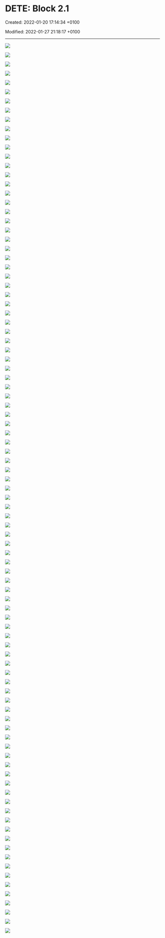 # DETE: Block 2.1

Created: 2022-01-20 17:14:34 +0100

Modified: 2022-01-27 21:18:17 +0100

---

![](../media/S2_02_DETE_Sicherheitsvorfaelle-erkennen-DETE--Block-2.1-image1.png)



![](../media/S2_02_DETE_Sicherheitsvorfaelle-erkennen-DETE--Block-2.1-image2.png)



![](../media/S2_02_DETE_Sicherheitsvorfaelle-erkennen-DETE--Block-2.1-image3.png)



![](../media/S2_02_DETE_Sicherheitsvorfaelle-erkennen-DETE--Block-2.1-image4.png)



![](../media/S2_02_DETE_Sicherheitsvorfaelle-erkennen-DETE--Block-2.1-image5.png)



![](../media/S2_02_DETE_Sicherheitsvorfaelle-erkennen-DETE--Block-2.1-image6.png)



![](../media/S2_02_DETE_Sicherheitsvorfaelle-erkennen-DETE--Block-2.1-image7.png)



![](../media/S2_02_DETE_Sicherheitsvorfaelle-erkennen-DETE--Block-2.1-image8.png)



![](../media/S2_02_DETE_Sicherheitsvorfaelle-erkennen-DETE--Block-2.1-image9.png)



![](../media/S2_02_DETE_Sicherheitsvorfaelle-erkennen-DETE--Block-2.1-image10.png)



![](../media/S2_02_DETE_Sicherheitsvorfaelle-erkennen-DETE--Block-2.1-image11.png)



![](../media/S2_02_DETE_Sicherheitsvorfaelle-erkennen-DETE--Block-2.1-image12.png)



![](../media/S2_02_DETE_Sicherheitsvorfaelle-erkennen-DETE--Block-2.1-image13.png)



![](../media/S2_02_DETE_Sicherheitsvorfaelle-erkennen-DETE--Block-2.1-image14.png)



![](../media/S2_02_DETE_Sicherheitsvorfaelle-erkennen-DETE--Block-2.1-image15.png)



![](../media/S2_02_DETE_Sicherheitsvorfaelle-erkennen-DETE--Block-2.1-image16.png)



![](../media/S2_02_DETE_Sicherheitsvorfaelle-erkennen-DETE--Block-2.1-image17.png)



![](../media/S2_02_DETE_Sicherheitsvorfaelle-erkennen-DETE--Block-2.1-image18.png)



![](../media/S2_02_DETE_Sicherheitsvorfaelle-erkennen-DETE--Block-2.1-image19.png)



![](../media/S2_02_DETE_Sicherheitsvorfaelle-erkennen-DETE--Block-2.1-image20.png)



![](../media/S2_02_DETE_Sicherheitsvorfaelle-erkennen-DETE--Block-2.1-image21.png)



![](../media/S2_02_DETE_Sicherheitsvorfaelle-erkennen-DETE--Block-2.1-image22.png)



![](../media/S2_02_DETE_Sicherheitsvorfaelle-erkennen-DETE--Block-2.1-image23.png)



![](../media/S2_02_DETE_Sicherheitsvorfaelle-erkennen-DETE--Block-2.1-image24.png)



![](../media/S2_02_DETE_Sicherheitsvorfaelle-erkennen-DETE--Block-2.1-image25.png)



![](../media/S2_02_DETE_Sicherheitsvorfaelle-erkennen-DETE--Block-2.1-image26.png)



![](../media/S2_02_DETE_Sicherheitsvorfaelle-erkennen-DETE--Block-2.1-image27.png)



![](../media/S2_02_DETE_Sicherheitsvorfaelle-erkennen-DETE--Block-2.1-image28.png)



![](../media/S2_02_DETE_Sicherheitsvorfaelle-erkennen-DETE--Block-2.1-image29.png)



![](../media/S2_02_DETE_Sicherheitsvorfaelle-erkennen-DETE--Block-2.1-image30.png)



![](../media/S2_02_DETE_Sicherheitsvorfaelle-erkennen-DETE--Block-2.1-image31.png)



![](../media/S2_02_DETE_Sicherheitsvorfaelle-erkennen-DETE--Block-2.1-image32.png)



![](../media/S2_02_DETE_Sicherheitsvorfaelle-erkennen-DETE--Block-2.1-image33.png)



![](../media/S2_02_DETE_Sicherheitsvorfaelle-erkennen-DETE--Block-2.1-image34.png)



![](../media/S2_02_DETE_Sicherheitsvorfaelle-erkennen-DETE--Block-2.1-image35.png)



![](../media/S2_02_DETE_Sicherheitsvorfaelle-erkennen-DETE--Block-2.1-image36.png)



![](../media/S2_02_DETE_Sicherheitsvorfaelle-erkennen-DETE--Block-2.1-image37.png)



![](../media/S2_02_DETE_Sicherheitsvorfaelle-erkennen-DETE--Block-2.1-image38.png)



![](../media/S2_02_DETE_Sicherheitsvorfaelle-erkennen-DETE--Block-2.1-image39.png)



![](../media/S2_02_DETE_Sicherheitsvorfaelle-erkennen-DETE--Block-2.1-image40.png)



![](../media/S2_02_DETE_Sicherheitsvorfaelle-erkennen-DETE--Block-2.1-image41.png)



![](../media/S2_02_DETE_Sicherheitsvorfaelle-erkennen-DETE--Block-2.1-image42.png)



![](../media/S2_02_DETE_Sicherheitsvorfaelle-erkennen-DETE--Block-2.1-image43.png)



![](../media/S2_02_DETE_Sicherheitsvorfaelle-erkennen-DETE--Block-2.1-image44.png)



![](../media/S2_02_DETE_Sicherheitsvorfaelle-erkennen-DETE--Block-2.1-image45.png)



![](../media/S2_02_DETE_Sicherheitsvorfaelle-erkennen-DETE--Block-2.1-image46.png)



![](../media/S2_02_DETE_Sicherheitsvorfaelle-erkennen-DETE--Block-2.1-image47.png)



![](../media/S2_02_DETE_Sicherheitsvorfaelle-erkennen-DETE--Block-2.1-image48.png)



![](../media/S2_02_DETE_Sicherheitsvorfaelle-erkennen-DETE--Block-2.1-image49.png)



![](../media/S2_02_DETE_Sicherheitsvorfaelle-erkennen-DETE--Block-2.1-image50.png)



![](../media/S2_02_DETE_Sicherheitsvorfaelle-erkennen-DETE--Block-2.1-image51.png)



![](../media/S2_02_DETE_Sicherheitsvorfaelle-erkennen-DETE--Block-2.1-image52.png)



![](../media/S2_02_DETE_Sicherheitsvorfaelle-erkennen-DETE--Block-2.1-image53.png)



![](../media/S2_02_DETE_Sicherheitsvorfaelle-erkennen-DETE--Block-2.1-image54.png)



![](../media/S2_02_DETE_Sicherheitsvorfaelle-erkennen-DETE--Block-2.1-image55.png)



![](../media/S2_02_DETE_Sicherheitsvorfaelle-erkennen-DETE--Block-2.1-image56.png)



![](../media/S2_02_DETE_Sicherheitsvorfaelle-erkennen-DETE--Block-2.1-image57.png)



![](../media/S2_02_DETE_Sicherheitsvorfaelle-erkennen-DETE--Block-2.1-image58.png)



![](../media/S2_02_DETE_Sicherheitsvorfaelle-erkennen-DETE--Block-2.1-image59.png)



![](../media/S2_02_DETE_Sicherheitsvorfaelle-erkennen-DETE--Block-2.1-image60.png)



![](../media/S2_02_DETE_Sicherheitsvorfaelle-erkennen-DETE--Block-2.1-image61.png)



![](../media/S2_02_DETE_Sicherheitsvorfaelle-erkennen-DETE--Block-2.1-image62.png)



![](../media/S2_02_DETE_Sicherheitsvorfaelle-erkennen-DETE--Block-2.1-image63.png)



![](../media/S2_02_DETE_Sicherheitsvorfaelle-erkennen-DETE--Block-2.1-image64.png)



![](../media/S2_02_DETE_Sicherheitsvorfaelle-erkennen-DETE--Block-2.1-image65.png)



![](../media/S2_02_DETE_Sicherheitsvorfaelle-erkennen-DETE--Block-2.1-image66.png)



![](../media/S2_02_DETE_Sicherheitsvorfaelle-erkennen-DETE--Block-2.1-image67.png)



![](../media/S2_02_DETE_Sicherheitsvorfaelle-erkennen-DETE--Block-2.1-image68.png)



![](../media/S2_02_DETE_Sicherheitsvorfaelle-erkennen-DETE--Block-2.1-image69.png)



![](../media/S2_02_DETE_Sicherheitsvorfaelle-erkennen-DETE--Block-2.1-image70.png)



![](../media/S2_02_DETE_Sicherheitsvorfaelle-erkennen-DETE--Block-2.1-image71.png)



![](../media/S2_02_DETE_Sicherheitsvorfaelle-erkennen-DETE--Block-2.1-image72.png)



![](../media/S2_02_DETE_Sicherheitsvorfaelle-erkennen-DETE--Block-2.1-image73.png)



![](../media/S2_02_DETE_Sicherheitsvorfaelle-erkennen-DETE--Block-2.1-image74.png)



![](../media/S2_02_DETE_Sicherheitsvorfaelle-erkennen-DETE--Block-2.1-image75.png)



![](../media/S2_02_DETE_Sicherheitsvorfaelle-erkennen-DETE--Block-2.1-image76.png)



![](../media/S2_02_DETE_Sicherheitsvorfaelle-erkennen-DETE--Block-2.1-image77.png)



![](../media/S2_02_DETE_Sicherheitsvorfaelle-erkennen-DETE--Block-2.1-image78.png)



![](../media/S2_02_DETE_Sicherheitsvorfaelle-erkennen-DETE--Block-2.1-image79.png)



![](../media/S2_02_DETE_Sicherheitsvorfaelle-erkennen-DETE--Block-2.1-image80.png)



![](../media/S2_02_DETE_Sicherheitsvorfaelle-erkennen-DETE--Block-2.1-image81.png)



![](../media/S2_02_DETE_Sicherheitsvorfaelle-erkennen-DETE--Block-2.1-image82.png)



![](../media/S2_02_DETE_Sicherheitsvorfaelle-erkennen-DETE--Block-2.1-image83.png)



![](../media/S2_02_DETE_Sicherheitsvorfaelle-erkennen-DETE--Block-2.1-image84.png)



![](../media/S2_02_DETE_Sicherheitsvorfaelle-erkennen-DETE--Block-2.1-image85.png)



![](../media/S2_02_DETE_Sicherheitsvorfaelle-erkennen-DETE--Block-2.1-image86.png)



![](../media/S2_02_DETE_Sicherheitsvorfaelle-erkennen-DETE--Block-2.1-image87.png)



![](../media/S2_02_DETE_Sicherheitsvorfaelle-erkennen-DETE--Block-2.1-image88.png)



![](../media/S2_02_DETE_Sicherheitsvorfaelle-erkennen-DETE--Block-2.1-image89.png)



![](../media/S2_02_DETE_Sicherheitsvorfaelle-erkennen-DETE--Block-2.1-image90.png)



![](../media/S2_02_DETE_Sicherheitsvorfaelle-erkennen-DETE--Block-2.1-image91.png)



![](../media/S2_02_DETE_Sicherheitsvorfaelle-erkennen-DETE--Block-2.1-image92.png)



![](../media/S2_02_DETE_Sicherheitsvorfaelle-erkennen-DETE--Block-2.1-image93.png)



![](../media/S2_02_DETE_Sicherheitsvorfaelle-erkennen-DETE--Block-2.1-image94.png)



![](../media/S2_02_DETE_Sicherheitsvorfaelle-erkennen-DETE--Block-2.1-image95.png)



![](../media/S2_02_DETE_Sicherheitsvorfaelle-erkennen-DETE--Block-2.1-image96.png)



![](../media/S2_02_DETE_Sicherheitsvorfaelle-erkennen-DETE--Block-2.1-image97.png)




































































































